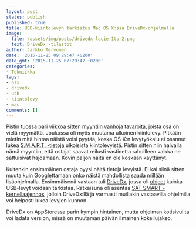 ```yaml
---
layout: post
status: publish
published: true
title: USB-kiintolevyn tarkistus Mac OS X:ssä DriveDx-ohjelmalla
image:
  file: /assets/img/posts/drivedx-lacie-1tb-2.png
  text: DriveDx -tilastot
author: Jarkko Tervonen
date: '2015-11-25 09:29:47 +0200'
date_gmt: '2015-11-25 07:29:47 +0200'
categories:
- Tekniikka
tags:
- osx
- drivedx
- usb
- kiintolevy
- mac
comments: []
---
```

Pistin tuossa pari viikkoa sitten [myyntiin vanhoja tavaroita](http://jarkkotervonen.com/2015/11/varastontyhjennysta-eli-myynnissa-tavaroita/), joista osa on vielä myymättä. Joukossa oli myös muutama ulkoinen kiintolevy. Pitkään mietin mitä hintaa näistä voisi pyytää, koska OS X:n levytyökalu ei osannut lukea [S.M.A.R.T. -tietoja](https://fi.wikipedia.org/wiki/S.M.A.R.T.) ulkoisista kiintolevyistä. Pistin sitten niin halvalla nämä myyntiin, että ostajat saavat reilusti vastinetta rahoilleen vaikka ne sattuisivat hajoamaan. Kovin paljon näitä en ole koskaan käyttänyt.

Kuitenkin ensimmäinen ostaja pyysi näitä tietoja levyistä. Ei kai siinä sitten muuta kuin Googlettamaan onko näistä mahdollista saada millään lisäohjelmalla. Ensimmäisenä vastaan tuli [DriveDx](http://binaryfruit.com/drivedx/), jossa oli [ohjeet](http://binaryfruit.com/drivedx/usb-drive-support) kuinka USB-levyt voidaan tarkistaa. Ratkaisuna oli asentaa [SAT SMART -kernellaajennos](https://github.com/kasbert/OS-X-SAT-SMART-Driver), jolloin DriveDx:llä ja varmasti muillakin vastaavilla ohjelmilla voi helposti lukea levyjen kunnon.

DriveDx on AppStoressa parin kympin hintainen, mutta ohjelman kotisivuilta voi ladata version, missä on muutaman päivän ilmainen kokeilujakso.
